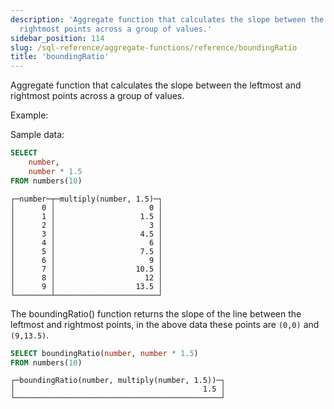 ```yaml
---
description: 'Aggregate function that calculates the slope between the leftmost and
  rightmost points across a group of values.'
sidebar_position: 114
slug: /sql-reference/aggregate-functions/reference/boundingRatio
title: 'boundingRatio'
---
```


Aggregate function that calculates the slope between the leftmost and rightmost points across a group of values.

Example:

Sample data:

```sql
SELECT
    number,
    number * 1.5
FROM numbers(10)
```

```response
┌─number─┬─multiply(number, 1.5)─┐
│      0 │                     0 │
│      1 │                   1.5 │
│      2 │                     3 │
│      3 │                   4.5 │
│      4 │                     6 │
│      5 │                   7.5 │
│      6 │                     9 │
│      7 │                  10.5 │
│      8 │                    12 │
│      9 │                  13.5 │
└────────┴───────────────────────┘
```

The boundingRatio() function returns the slope of the line between the leftmost and rightmost points, in the above data these points are `(0,0)` and `(9,13.5)`.

```sql
SELECT boundingRatio(number, number * 1.5)
FROM numbers(10)
```

```response
┌─boundingRatio(number, multiply(number, 1.5))─┐
│                                          1.5 │
└──────────────────────────────────────────────┘
```

